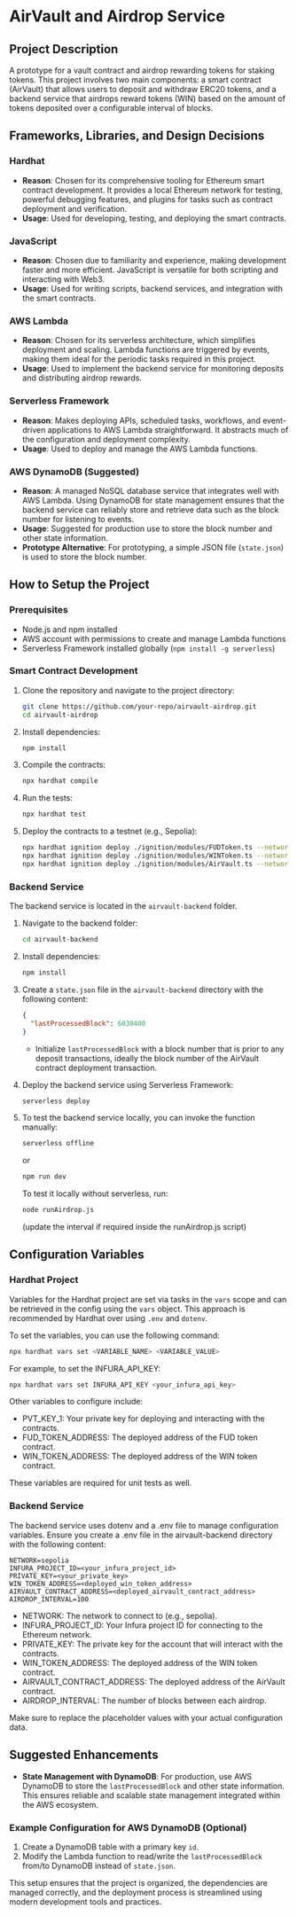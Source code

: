 # AirVault and Airdrop Service

## Project Description

A prototype for a vault contract and airdrop rewarding tokens for staking tokens. This project involves two main components: a smart contract (AirVault) that allows users to deposit and withdraw ERC20 tokens, and a backend service that airdrops reward tokens (WIN) based on the amount of tokens deposited over a configurable interval of blocks.

## Frameworks, Libraries, and Design Decisions

### Hardhat

- **Reason**: Chosen for its comprehensive tooling for Ethereum smart contract development. It provides a local Ethereum network for testing, powerful debugging features, and plugins for tasks such as contract deployment and verification.
- **Usage**: Used for developing, testing, and deploying the smart contracts.

### JavaScript

- **Reason**: Chosen due to familiarity and experience, making development faster and more efficient. JavaScript is versatile for both scripting and interacting with Web3.
- **Usage**: Used for writing scripts, backend services, and integration with the smart contracts.

### AWS Lambda

- **Reason**: Chosen for its serverless architecture, which simplifies deployment and scaling. Lambda functions are triggered by events, making them ideal for the periodic tasks required in this project.
- **Usage**: Used to implement the backend service for monitoring deposits and distributing airdrop rewards.

### Serverless Framework

- **Reason**: Makes deploying APIs, scheduled tasks, workflows, and event-driven applications to AWS Lambda straightforward. It abstracts much of the configuration and deployment complexity.
- **Usage**: Used to deploy and manage the AWS Lambda functions.

### AWS DynamoDB (Suggested)

- **Reason**: A managed NoSQL database service that integrates well with AWS Lambda. Using DynamoDB for state management ensures that the backend service can reliably store and retrieve data such as the block number for listening to events.
- **Usage**: Suggested for production use to store the block number and other state information.
- **Prototype Alternative**: For prototyping, a simple JSON file (`state.json`) is used to store the block number.

## How to Setup the Project

### Prerequisites

- Node.js and npm installed
- AWS account with permissions to create and manage Lambda functions
- Serverless Framework installed globally (`npm install -g serverless`)

### Smart Contract Development

1. Clone the repository and navigate to the project directory:
    ```sh
    git clone https://github.com/your-repo/airvault-airdrop.git
    cd airvault-airdrop
    ```

2. Install dependencies:
    ```sh
    npm install
    ```

3. Compile the contracts:
    ```sh
    npx hardhat compile
    ```

4. Run the tests:
    ```sh
    npx hardhat test
    ```

5. Deploy the contracts to a testnet (e.g., Sepolia):
    ```sh
    npx hardhat ignition deploy ./ignition/modules/FUDToken.ts --network sepolia
    npx hardhat ignition deploy ./ignition/modules/WINToken.ts --network sepolia
    npx hardhat ignition deploy ./ignition/modules/AirVault.ts --network sepolia
    ```

### Backend Service

The backend service is located in the `airvault-backend` folder.

1. Navigate to the backend folder:
    ```sh
    cd airvault-backend
    ```

2. Install dependencies:
    ```sh
    npm install
    ```

3. Create a `state.json` file in the `airvault-backend` directory with the following content:
    ```json
    {
      "lastProcessedBlock": 6030400
    }
    ```
    - Initialize `lastProcessedBlock` with a block number that is prior to any deposit transactions, ideally the block number of the AirVault contract deployment transaction.

4. Deploy the backend service using Serverless Framework:
    ```sh
    serverless deploy
    ```

5. To test the backend service locally, you can invoke the function manually:
    ```sh
    serverless offline
    ```
    or 
    ```sh
    npm run dev
    ```
    To test it locally without serverless, run:
    ```sh
    node runAirdrop.js
    ```
    (update the interval if required inside the runAirdrop.js script)


## Configuration Variables

### Hardhat Project

Variables for the Hardhat project are set via tasks in the `vars` scope and can be retrieved in the config using the `vars` object. This approach is recommended by Hardhat over using `.env` and `dotenv`.

To set the variables, you can use the following command:

```sh
npx hardhat vars set <VARIABLE_NAME> <VARIABLE_VALUE>
```

For example, to set the INFURA_API_KEY:
```sh
npx hardhat vars set INFURA_API_KEY <your_infura_api_key>
```

Other variables to configure include:

* PVT_KEY_1: Your private key for deploying and interacting with the contracts.
* FUD_TOKEN_ADDRESS: The deployed address of the FUD token contract.
* WIN_TOKEN_ADDRESS: The deployed address of the WIN token contract.

These variables are required for unit tests as well.

### Backend Service

The backend service uses dotenv and a .env file to manage configuration variables. Ensure you create a .env file in the airvault-backend directory with the following content:

```
NETWORK=sepolia
INFURA_PROJECT_ID=<your_infura_project_id>
PRIVATE_KEY=<your_private_key>
WIN_TOKEN_ADDRESS=<deployed_win_token_address>
AIRVAULT_CONTRACT_ADDRESS=<deployed_airvault_contract_address>
AIRDROP_INTERVAL=100
```

* NETWORK: The network to connect to (e.g., sepolia).
* INFURA_PROJECT_ID: Your Infura project ID for connecting to the Ethereum network.
* PRIVATE_KEY: The private key for the account that will interact with the contracts.
* WIN_TOKEN_ADDRESS: The deployed address of the WIN token contract.
* AIRVAULT_CONTRACT_ADDRESS: The deployed address of the AirVault contract.
* AIRDROP_INTERVAL: The number of blocks between each airdrop.

Make sure to replace the placeholder values with your actual configuration data.


## Suggested Enhancements

- **State Management with DynamoDB**: For production, use AWS DynamoDB to store the `lastProcessedBlock` and other state information. This ensures reliable and scalable state management integrated within the AWS ecosystem.

### Example Configuration for AWS DynamoDB (Optional)

1. Create a DynamoDB table with a primary key `id`.
2. Modify the Lambda function to read/write the `lastProcessedBlock` from/to DynamoDB instead of `state.json`.

This setup ensures that the project is organized, the dependencies are managed correctly, and the deployment process is streamlined using modern development tools and practices.
